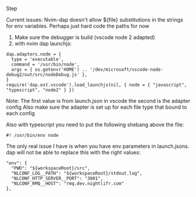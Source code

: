 Step

Current issues:
Nvim-dap doesn't allow ${file} substitutions in the strings for env variables.
Perhaps just hard code the paths for now

1. Make sure the debugger is build (vscode node 2 adapted)
2. with nvim dap launchjs: 
```
dap.adapters.node = {
  type = 'executable',
  command = '/usr/bin/node',
  args = { os.getenv('HOME') .. '/dev/microsoft/vscode-node-debug2/out/src/nodeDebug.js' },
}
require('dap.ext.vscode').load_launchjs(nil, { node = { "javascript", "typescript", "node2" } })

```
Note: The first value is from launch.json in vscode the second is the adapter config
Also make sure the adapter is set up for each file type that bound to each config

Also with typescript you need to put the following shebang above the file:
```
#! /usr/bin/env node
```

The only real issue I have is when you have env parameters in launch.jsons.  dap will not be
able to replace this with the right values:
```
"env": {
  "PWD": "${workspaceRoot}/src",
  "NLCONF_LOG__PATH": "${workspaceRoot}/stdout.log",
  "NLCONF_HTTP_SERVER__PORT": "3001",
  "NLCONF_RMQ__HOST": "rmq.dev.nightlifr.com"
},
```


